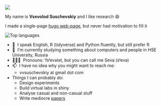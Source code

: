 ![](https://github.com/BrunnerLivio/brunnerlivio/blob/master/images/welcome.png?raw=true)

My name is **Vsevolod Suschevskiy** and I like research 😄

I made a single-page [hugo web-page](https://vvseva.netlify.app/), but never had motivation to fill it

![Top languages](https://github-readme-stats.vercel.app/api/top-langs/?username=vvseva&hide=html,JavaScript,SCSS,Less,shell,CSS,Sass&theme=dark&show_icons=true&langs_count=10&layout=compact&hide_title=True)

* 💬 &nbsp;I speak English, R (tidyverse) and Python fluently, but still prefer R
* 🔭 &nbsp;I’m currently studying something about computers and people in HSE University, Russia
* 👩🏻‍💻 &nbsp;Pronouns: ˈfsʲevələt, but you can call me Seva (sʲeva)
* 📫 &nbsp;I have no idea why you might want to reach me: 
  * vvsuschevskiy at gmail dot com
* Things I can probably do:
  * Design experiments
  * Build virtual labs in shiny
  * Analyse casual and non-casual stuff
  * Write mediocre [papers](https://scholar.google.com/citations?user=TycFXMIAAAAJ&hl=en&oi=ao)
